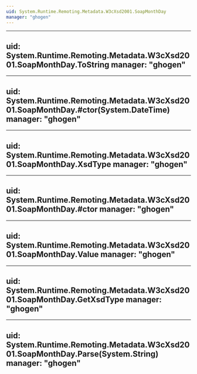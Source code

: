 ```yaml
---
uid: System.Runtime.Remoting.Metadata.W3cXsd2001.SoapMonthDay
manager: "ghogen"
---
```


---
uid: System.Runtime.Remoting.Metadata.W3cXsd2001.SoapMonthDay.ToString
manager: "ghogen"
---

---
uid: System.Runtime.Remoting.Metadata.W3cXsd2001.SoapMonthDay.#ctor(System.DateTime)
manager: "ghogen"
---

---
uid: System.Runtime.Remoting.Metadata.W3cXsd2001.SoapMonthDay.XsdType
manager: "ghogen"
---

---
uid: System.Runtime.Remoting.Metadata.W3cXsd2001.SoapMonthDay.#ctor
manager: "ghogen"
---

---
uid: System.Runtime.Remoting.Metadata.W3cXsd2001.SoapMonthDay.Value
manager: "ghogen"
---

---
uid: System.Runtime.Remoting.Metadata.W3cXsd2001.SoapMonthDay.GetXsdType
manager: "ghogen"
---

---
uid: System.Runtime.Remoting.Metadata.W3cXsd2001.SoapMonthDay.Parse(System.String)
manager: "ghogen"
---
